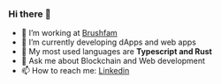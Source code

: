### Hi there 👋

- 🔭 I’m working at [Brushfam](https://github.com/Brushfam)
- 🌱 I’m currently developing dApps and web apps
- 👾 My most used languages are **Typescript and Rust**
- 💬 Ask me about Blockchain and Web development
- 📫 How to reach me: [Linkedin](https://www.linkedin.com/in/tsaruk-olexandr/)

